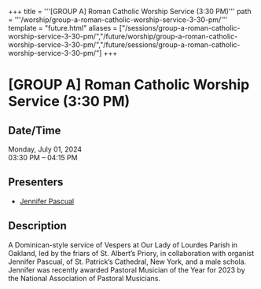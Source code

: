 +++
title = '''[GROUP A] Roman Catholic Worship Service (3:30 PM)'''
path = '''/worship/group-a-roman-catholic-worship-service-3-30-pm/'''
template = "future.html"
aliases = ["/sessions/group-a-roman-catholic-worship-service-3-30-pm/","/future/worship/group-a-roman-catholic-worship-service-3-30-pm/","/future/sessions/group-a-roman-catholic-worship-service-3-30-pm/"]
+++

<h1>[GROUP A] Roman Catholic Worship Service (3:30 PM)</h1>

<h2>Date/Time</h2>
<p>Monday, July 01, 2024<br>
03:30 PM – 04:15 PM</p>
<h2>Presenters</h2>
<ul>
<li><a href="/performers/jennifer-pascual/">Jennifer Pascual</a></li>
</ul>
<h2>Description</h2>

A Dominican-style service of Vespers at Our Lady of Lourdes Parish in Oakland, led by the friars of St. Albert’s Priory, in collaboration with organist Jennifer Pascual, of St. Patrick’s Cathedral, New York, and a male schola. Jennifer was recently awarded Pastoral Musician of the Year for 2023 by the National Association of Pastoral Musicians.


